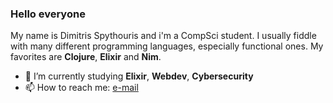 ### Hello everyone
My name is Dimitris Spythouris and i'm a CompSci student. I usually fiddle with many different programming languages, especially functional ones.
My favorites are **Clojure**, **Elixir** and **Nim**.
 - 🌱 I’m currently studying **Elixir**, **Webdev**, **Cybersecurity**
- 📫 How to reach me: <a href="mailto: info@dimspith.com">e-mail</a>
